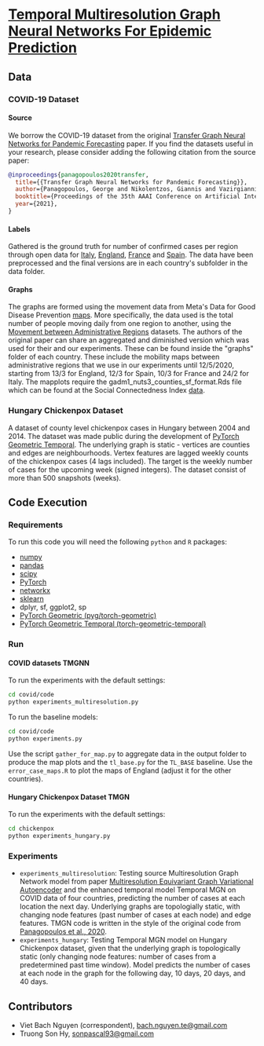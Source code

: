 # [Temporal Multiresolution Graph Neural Networks For Epidemic Prediction](https://arxiv.org/abs/2205.14831)


## Data

### COVID-19 Dataset

#### Source

We borrow the COVID-19 dataset from the original [Transfer Graph Neural Networks for Pandemic Forecasting](https://arxiv.org/abs/2009.08388) paper. If you find the datasets useful in your research, please consider adding the following citation from the source paper:

```bibtex
@inproceedings{panagopoulos2020transfer,
  title={{Transfer Graph Neural Networks for Pandemic Forecasting}},
  author={Panagopoulos, George and Nikolentzos, Giannis and Vazirgiannis, Michalis},
  booktitle={Proceedings of the 35th AAAI Conference on Artificial Intelligence},
  year={2021},
}
```

#### Labels

Gathered is the ground truth for number of confirmed cases per region through open data for [Italy](https://github.com/pcm-dpc/COVID-19/blob/master/dati-province/dpc-covid19-ita-province.csv),
[England](https://coronavirus.data.gov.uk), [France](https://www.data.gouv.fr/en/datasets/donnees-relatives-aux-tests-de-depistage-de-covid-19-realises-en-laboratoire-de-ville/) and [Spain](https://code.montera34.com:4443/numeroteca/covid19/-/blob/master/data/output/spain/covid19-provincias-spain_consolidated.csv}}).
The data have been preprocessed and the final versions are in each country's subfolder in the data folder.


#### Graphs

The graphs are formed using the movement data from Meta's Data for Good Disease Prevention [maps](https://dataforgood.fb.com/docs/covid19/). More specifically, the data used is the total number of people moving daily from one region to another, using the [Movement between Administrative Regions](https://dataforgood.fb.com/tools/movement-range-maps/) datasets. The authors of the original paper can share an aggregated and diminished version which was used for their and our experiments. 
These can be found inside the "graphs" folder of each country. These include the mobility maps between administrative regions that we use in our experiments until 12/5/2020, starting from 13/3 for England, 12/3 for Spain, 10/3 for France and 24/2 for Italy.
The mapplots require the gadm1_nuts3_counties_sf_format.Rds file which can be found at the Social Connectedness Index [data](https://dataforgood.fb.com/tools/social-connectedness-index/).


### Hungary Chickenpox Dataset

A dataset of county level chickenpox cases in Hungary between 2004 and 2014. The dataset was made public during the development of [PyTorch Geometric Temporal](https://github.com/benedekrozemberczki/pytorch_geometric_temporal). The underlying graph is static - vertices are counties and edges are neighbourhoods. Vertex features are lagged weekly counts of the chickenpox cases (4 lags included). The target is the weekly number of cases for the upcoming week (signed integers). The dataset consist of more than 500 snapshots (weeks).


## Code Execution

### Requirements
To run this code you will need the following `python` and `R` packages:
- [numpy](https://www.numpy.org/)
- [pandas](https://pandas.pydata.org/)
- [scipy](https://www.scipy.org/)
- [PyTorch](https://pytorch.org/)
- [networkx](https://networkx.github.io/)
- [sklearn](https://scikit-learn.org/stable/)
- dplyr, sf, ggplot2, sp
- [PyTorch Geometric (pyg/torch-geometric)](https://github.com/rusty1s/pytorch_geometric)
- [PyTorch Geometric Temporal (torch-geometric-temporal)](https://github.com/benedekrozemberczki/pytorch_geometric_temporal)

### Run

#### COVID datasets TMGNN

To run the experiments with the default settings:
```bash
cd covid/code
python experiments_multiresolution.py
```

To run the baseline models: 
```bash
cd covid/code
python experiments.py
```

Use the script `gather_for_map.py` to aggregate data in the output folder to produce the map plots and the `tl_base.py` for the `TL_BASE` baseline. Use the `error_case_maps.R` to plot the maps of England (adjust it for the other countries). 

#### Hungary Chickenpox Dataset TMGN

To run the experiments with the default settings:
```bash
cd chickenpox
python experiments_hungary.py
```

### Experiments

- `experiments_multiresolution`: Testing source Multiresolution Graph Network model from paper [Multiresolution Equivariant Graph Variational Autoencoder](https://arxiv.org/abs/2106.00967) and the enhanced temporal model Temporal MGN on COVID data of four countries, predicting the number of cases at each location the next day. Underlying graphs are topologially static, with changing node features (past number of cases at each node) and edge features. TMGN code is written in the style of the original code from [Panagopoulos et al., 2020](https://arxiv.org/abs/2009.08388).
- `experiments_hungary`: Testing Temporal MGN model on Hungary Chickenpox dataset, given that the underlying graph is topologically static (only changing node features: number of cases from a predetermined past time window). Model predicts the number of cases at each node in the graph for the following day, 10 days, 20 days, and 40 days.

## Contributors

- Viet Bach Nguyen (correspondent), bach.nguyen.te@gmail.com
- Truong Son Hy, sonpascal93@gmail.com

